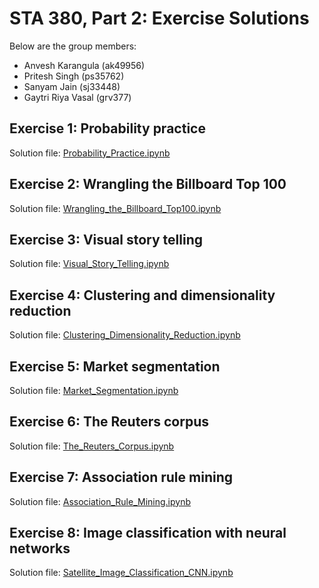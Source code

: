 # STA 380, Part 2: Exercise Solutions

Below are the group members:
- Anvesh Karangula (ak49956)
- Pritesh Singh (ps35762)
- Sanyam Jain (sj33448)
- Gaytri Riya Vasal (grv377)
## Exercise 1:  Probability practice

Solution file: [Probability_Practice.ipynb](/Probability_Practice.ipynb)

## Exercise 2:  Wrangling the Billboard Top 100

Solution file: [Wrangling_the_Billboard_Top100.ipynb](/Wrangling_Billboard.ipynb)

## Exercise 3:  Visual story telling

Solution file: [Visual_Story_Telling.ipynb](/Visual_Story_Telling.ipynb)

## Exercise 4:  Clustering and dimensionality reduction

Solution file: [Clustering_Dimensionality_Reduction.ipynb](/Clustering.ipynb)

## Exercise 5:  Market segmentation

Solution file: [Market_Segmentation.ipynb](/Market_Segmentation.ipynb)

## Exercise 6:  The Reuters corpus 

Solution file: [The_Reuters_Corpus.ipynb](/Reuters_Corpus.ipynb)

## Exercise 7:  Association rule mining

Solution file: [Association_Rule_Mining.ipynb](/Groceries/groceries.R)

## Exercise 8:  Image classification with neural networks 

Solution file: [Satellite_Image_Classification_CNN.ipynb](/Satellite_Image_Classification.ipynb)
